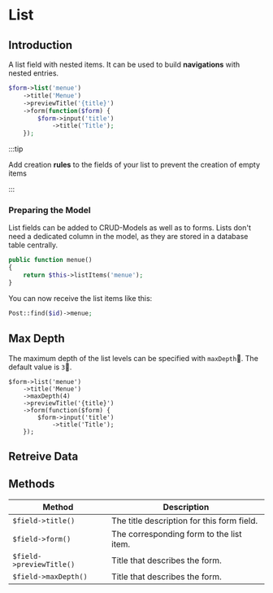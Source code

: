 # List

## Introduction

A list field with nested items. It can be used to build **navigations** with
nested entries.

```php
$form->list('menue')
    ->title('Menue')
    ->previewTitle('{title}')
    ->form(function($form) {
        $form->input('title')
            ->title('Title');
    });
```

:::tip

Add creation **rules** to the fields of your list to prevent the creation of
empty items

:::

### Preparing the Model

List fields can be added to CRUD-Models as well as to forms. Lists don't need a
dedicated column in the model, as they are stored in a database table centrally.

```php
public function menue()
{
    return $this->listItems('menue');
}
```

You can now receive the list items like this:

```php
Post::find($id)->menue;
```

## Max Depth

The maximum depth of the list levels can be specified with `maxDepth`. The
default value is `3`.

```php{3}
$form->list('menue')
    ->title('Menue')
    ->maxDepth(4)
    ->previewTitle('{title}')
    ->form(function($form) {
        $form->input('title')
            ->title('Title');
    });
```

## Retreive Data

## Methods

| Method                  | Description                                |
| ----------------------- | ------------------------------------------ |
| `$field->title()`       | The title description for this form field. |
| `$field->form()`        | The corresponding form to the list item.   |
| `$field->previewTitle()`| Title that describes the form.             |
| `$field->maxDepth()`    | Title that describes the form.             |
